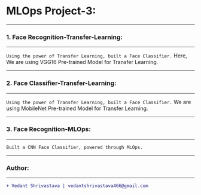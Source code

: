 # MLOps Project-3:
____________________________________________________________________________________________________________________
### 1. Face Recognition-Transfer-Learning:
____________________________________________________________________________________________________________________
`Using the power of Transfer Learning, built a Face Classifier.`
Here, We are using VGG16 Pre-trained Model for Transfer Learning.
____________________________________________________________________________________________________________________
### 2. Face Classifier-Transfer-Learning:
____________________________________________________________________________________________________________________
`Using the power of Transfer Learning, built a Face Classifier.`
We are using MobileNet Pre-trained Model for Transfer Learning.
____________________________________________________________________________________________________________________
### 3. Face Recognition-MLOps:
____________________________________________________________________________________________________________________
`Built a CNN Face Classifier, powered through MLOps.`
____________________________________________________________________________________________________________________
### Author:
----------------------------------
```diff
+ Vedant Shrivastava | vedantshrivastava466@gmail.com
```
